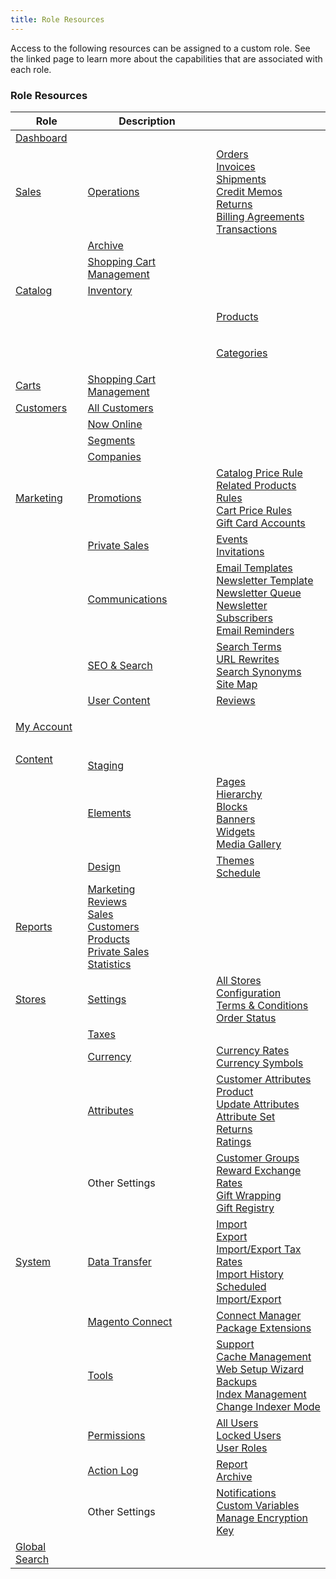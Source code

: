 ```yaml
---
title: Role Resources
---
```


Access to the following resources can be assigned to a custom role. See the linked page to learn more about the capabilities that are associated with each role.

<table>
      <h3 class="TableHeading">Role Resources</h3>
      <thead>
         <tr>
            <th>Role</th>
            <th>Description</th>
            <th> </th>
         </tr>
      </thead>
      <tbody>
         <tr>
            <td>
               <a href="{% link stores/admin-dashboard.md %}">Dashboard</a>
            </td>
            <td> </td>
            <td> </td>
         </tr>
         <tr>
            <td>
               <a href="{% link sales.md %}">Sales</a>
            </td>
            <td>
               <a href="{% link sales/order-management.md %}">Operations</a>
            </td>
            <td>
               <a href="{% link sales/orders.md %}">Orders</a>
               <br><a href="{% link sales/invoices.md %}">Invoices</a>
               <br><a href="{% link sales/shipments.md %}">Shipments</a>
               <br><a href="{% link sales/credit-memos.md %}">Credit Memos</a>
               <!--{% if "Default.EE Only" contains site.edition %}-->
               <br><a href="{% link sales/returns.md %}">Returns</a>
               <!--{% endif %}-->
               <br><a href="{% link sales/billing-agreements.md %}">Billing Agreements</a>
               <br><a href="{% link sales/transactions.md %}">Transactions</a>
            </td>
         </tr>
         <!--{% if "Default.EE-B2B" contains site.edition %}-->
         <tr>
            <td> </td>
            <td>
               <a href="{% link system/action-log-archive.md %}">Archive</a>
            </td>
            <td> </td>
         </tr>
          <!--{% endif %}-->
         <tr>
            <td> </td>
            <td>
               <a href="{% link sales/cart.md %}">Shopping Cart Management</a>
            </td>
            <td> </td>
         </tr>
         <tr>
            <td>
               <a href="{% link catalog/catalog-menu.md %}">Catalog</a>
            </td>
            <td>
               <!--{% if "Default.EE Only" contains site.edition %}-->
               <a href="{% link catalog/inventory.md %}">Inventory</a>
               <!--{% endif %}-->
            </td>
            <td> </td>
         </tr>
         <tr>
            <td> </td>
            <td>
               <p> </p>
            </td>
            <td>
               <a href="{% link catalog/products.md %}">Products</a>
            </td>
         </tr>
         <tr>
            <td> </td>
            <td>
               <p> </p>
            </td>
            <td>
               <a href="{% link catalog/categories.md %}">Categories</a>
            </td>
         </tr>
         <tr>
            <td>
               <a href="{% link sales/cart.md %}">Carts</a>
            </td>
            <td>
               <a href="{% link sales/cart.md %}">Shopping Cart Management</a>
            </td>
            <td> </td>
         </tr>
         <tr>
            <td>
               <a href="{% link customers.md %}">Customers</a>
            </td>
            <td>
               <a href="{% link customers/customers-all.md %}">All Customers</a>
            </td>
            <td> </td>
         </tr>
         <tr>
            <td> </td>
            <td>
               <a href="{% link customers/now-online.md %}">Now Online</a>
            </td>
            <td> </td>
         </tr>
         <!--{% if "Default.EE Only" contains site.edition %}-->
         <tr>
            <td> </td>
            <td>
               <a href="{% link marketing/customer-segments.md %}">Segments</a>
            </td>
            <td> </td>
         </tr>
         <!--{% endif %}-->
         <!--{% if "Default.B2B Only" contains site.edition %}-->
         <tr>
            <td> </td>
            <td>
               <a href="{% link customers/account-companies.md %}">Companies</a>
            </td>
            <td> </td>
         </tr>
         <!--{% endif %}-->
         <tr>
            <td>
               <a href="{% link marketing.md %}">Marketing</a>
            </td>
            <td>
               <a href="{% link marketing/promotions.md %}">Promotions</a>
            </td>
            <td>
               <a href="{% link marketing/price-rules-catalog.md %}">Catalog Price Rule</a>
               <!--{% if "Default.EE Only" contains site.edition %}-->
               <br><a href="{% link marketing/product-related-rules.md %}">Related Products Rules</a>
               <br><a href="{% link marketing/price-rules-cart.md %}">Cart Price Rules</a>
               <br><a href="{% link catalog/product-gift-card-accounts.md %}">Gift Card Accounts</a>
               <!--{% endif %}-->
            </td>
         </tr>
         <!--{% if "Default.EE-B2B" contains site.edition %}-->
         <tr>
            <td> </td>
            <td>
               <a href="{% link marketing/events-private-sales.md %}">Private Sales</a>
            </td>
            <td>
               <a href="{% link marketing/event-components.md %}">Events</a>
               <br><a href="{% link marketing/invitations.md %}">Invitations</a>
            </td>
         </tr>
         <!--{% endif %}-->
         <tr>
            <td> </td>
            <td>
               <a href="{% link marketing/communications.md %}">Communications</a>
            </td>
            <td>
               <a href="{% link marketing/email-templates.md %}">Email Templates</a>
               <br><a href="{% link marketing/newsletter-template.md %}">Newsletter Template</a>
               <br><a href="{% link marketing/newsletter-queue.md %}">Newsletter Queue</a>
               <br><a href="{% link marketing/newsletter-subscribers.md %}">Newsletter Subscribers</a>
               <!--{% if "Default.EE Only" contains site.edition %}-->
               <br><a href="{% link marketing/email-reminder-rules.md %}">Email Reminders</a>
               <!--{% endif %}-->
            </td>
         </tr>
         <tr>
            <td> </td>
            <td>
               <a href="{% link marketing/seo-search.md %}">SEO &amp; Search</a>
            </td>
            <td>
               <a href="{% link marketing/search-terms.md %}">Search Terms</a>
               <br><a href="{% link marketing/url-rewrite.md %}">URL Rewrites</a>
               <!--{% if "Default.EE Only" contains site.edition %}-->
               <br><a href="{% link marketing/search-synonyms.md %}">Search Synonyms</a>
               <!--{% endif %}-->
               <br><a href="{% link marketing/sitemap-xml.md %}">Site Map</a>
            </td>
         </tr>
         <tr>
            <td> </td>
            <td>
               <a href="{% link catalog/settings-advanced-product-reviews.md %}">User Content</a>
            </td>
            <td>
               <a href="{% link catalog/settings-advanced-product-reviews.md %}">Reviews</a>
            </td>
         </tr>
         <tr>
            <td>
               <a href="{% link customers/customer-account.md %}">My Account</a>
            </td>
            <td>
               <p> </p>
            </td>
            <td> </td>
         </tr>
         <tr>
            <td>
               <a href="{% link content.md %}">Content</a>
            </td>
            <td>
               <!--{% if "Default.EE Only" contains site.edition %}-->
               <br><a href="{% link cms/content-staging.md %}">Staging</a>
               <!--{% endif %}-->
            </td>
            <td> </td>
         </tr>
         <tr>
            <td> </td>
            <td>
               <a href="{% link cms/content-elements.md %}">Elements</a>
            </td>
            <td>
               <a href="{% link cms/pages.md %}">Pages</a>
               <!--{% if "Default.EE Only" contains site.edition %}-->
               <br><a href="{% link cms/page-hierarchy.md %}">Hierarchy</a>
               <!--{% endif %}-->
               <br><a href="{% link cms/blocks.md %}">Blocks</a>
               <!--{% if "Default.EE Only" contains site.edition %}-->
               <br><a href="{% link cms/banners.md %}">Banners</a>
               <!--{% endif %}-->
               <br><a href="{% link cms/widgets.md %}">Widgets</a>
               <br><a href="{% link cms/media-storage.md %}">Media Gallery</a>
            </td>
         </tr>
         <tr>
            <td> </td>
            <td>
               <a href="{% link design/design-theme.md %}">Design</a>
            </td>
            <td>
               <a href="{% link design/themes.md %}">Themes</a>
               <br><a href="{% link design/schedule.md %}">Schedule</a>
            </td>
         </tr>
         <tr>
            <td>
               <a href="{% link reports.md %}">Reports</a>
            </td>
            <td>
               <a href="{% link reports/marketing-reports.md %}">Marketing</a>
               <br><a href="{% link reports/review-reports.md %}">Reviews</a>
               <br><a href="{% link reports/sales-reports.md %}">Sales</a>
               <br><a href="{% link reports/customer-reports.md %}">Customers</a>
               <br><a href="{% link reports/product-reports.md %}">Products</a>
               <!--{% if "Default.EE Only" contains site.edition %}-->
               <br><a href="{% link reports/private-sales-reports.md %}">Private Sales</a>
               <!--{% endif %}-->
               <br><a href="{% link reports/statistics.md %}">Statistics</a>
            </td>
            <td> </td>
         </tr>
         <tr>
            <td>
               <a href="{% link stores/stores.md %}">Stores</a>
            </td>
            <td>
               <a href="{% link stores/stores-menu.md %}">Settings</a>
            </td>
            <td>
               <a href="{% link stores/stores-all-stores.md %}">All Stores</a>
               <br><a href="{% link stores/configuration-overview.md %}">Configuration</a>
               <br><a href="{% link stores/terms-and-conditions.md %}">Terms &amp; Conditions</a>
               <br><a href="{% link sales/order-status.md %}">Order Status</a>
            </td>
         </tr>
         <tr>
            <td> </td>
            <td>
               <a href="{% link tax/taxes.md %}">Taxes</a>
            </td>
            <td> </td>
         </tr>
         <tr>
            <td> </td>
            <td>
               <a href="{% link stores/currency.md %}">Currency</a>
            </td>
            <td>
               <a href="{% link stores/currency-configuration.md %}">Currency Rates</a>
               <br><a href="{% link stores/currency-symbols.md %}">Currency Symbols</a>
            </td>
         </tr>
         <tr>
            <td> </td>
            <td>
               <a href="{% link stores/attributes.md %}">Attributes</a>
            </td>
            <td>
               <!--{% if "Default.EE Only" contains site.edition %}-->
               <a href="{% link stores/attributes-customer.md %}">Customer Attributes</a>
               <!--{% endif %}-->
               <br><a href="{% link stores/attributes-product.md %}">Product</a>
               <br><a href="{% link stores/attribute-product-create.md %}">Update Attributes</a>
               <br><a href="{% link stores/attribute-sets.md %}">Attribute Set</a>
               <!--{% if "Default.EE Only" contains site.edition %}-->
               <br><a href="{% link stores/attributes-returns.md %}">Returns</a>
               <!--{% endif %}-->
               <br><a href="{% link stores/attributes-rating.md %}">Ratings</a>
            </td>
         </tr>
         <tr>
            <td> </td>
            <td>Other Settings</td>
            <td>
               <a href="{% link customers/customer-groups.md %}">Customer Groups</a>
               <!--{% if "Default.EE Only" contains site.edition %}-->
               <br><a href="{% link marketing/reward-exchange-rates.md %}">Reward Exchange Rates</a>
               <br><a href="{% link sales/gift-wrap.md %}">Gift Wrapping</a>
               <br><a href="{% link marketing/gift-registries.md %}">Gift Registry</a>
               <!--{% endif %}-->
            </td>
         </tr>
         <tr>
            <td>
               <a href="{% link system/system.md %}">System</a>
            </td>
            <td>
               <a href="{% link system/data-transfer.md %}">Data Transfer</a>
            </td>
            <td>
               <a href="{% link system/data-import.md %}">Import</a>
               <br><a href="{% link system/data-export.md %}">Export</a>
               <br><a href="{% link system/data-transfer-tax-rates.md %}">Import/Export Tax Rates</a>
               <br><a href="{% link system/data-import-history.md %}">Import History</a>
               <!--{% if "Default.EE Only" contains site.edition %}-->
               <br><a href="{% link system/data-scheduled-import-export.md %}">Scheduled Import/Export</a>
               <!--{% endif %}-->
            </td>
         </tr>
         <tr>
            <td> </td>
            <td>
               <a href="{% link magento/magento-marketplace.md %}">Magento Connect</a>
            </td>
            <td>
               <a href="{% link system/web-setup-extension-manager.md %}">Connect Manager</a>
               <br><a href="{% link system/web-setup-extension-manager.md %}">Package Extensions</a>
            </td>
         </tr>
         <tr>
            <td> </td>
            <td>
               <a href="{% link system/tools.md %}">Tools</a>
            </td>
            <td>
               <!--{% if "Default.EE Only" contains site.edition %}-->
               <a href="{% link system/support.md %}">Support</a><br>
               <!--{% endif %}-->
               <a href="{% link system/cache-management.md %}">Cache Management</a>
               <br><a href="{% link system/web-setup-wizard.md %}">Web Setup Wizard</a>
               <br><a href="{% link system/backups.md %}">Backups</a>
               <br><a href="{% link system/index-management.md %}">Index Management</a>
               <br><a href="{% link system/index-management.md %}">Change Indexer Mode</a>
            </td>
         </tr>
         <tr>
            <td> </td>
            <td>
               <a href="{% link system/permissions.md %}">Permissions</a>
            </td>
            <td>
               <a href="{% link system/permissions-users-all.md %}">All Users</a>
               <br><a href="{% link system/permissions-locked-users.md %}">Locked Users</a>
               <br><a href="{% link system/permissions-user-roles.md %}">User Roles</a>
            </td>
         </tr>
         <!--{% if "Default.EE-B2B" contains site.edition %}-->
         <tr>
            <td> </td>
            <td>
               <a href="{% link system/action-log.md %}">Action Log</a>
            </td>
            <td>
               <a href="{% link system/action-log.md %}">Report</a>
               <br><a href="{% link system/action-log-archive.md %}">Archive</a>
            </td>
         </tr>
         <!--{% endif %}-->
         <tr>
            <td> </td>
            <td>Other Settings</td>
            <td>
               <a href="{% link stores/admin-message-inbox.md %}">Notifications</a>
               <br><a href="{% link marketing/variables-custom.md %}">Custom Variables</a>
               <br><a href="{% link system/encryption-key.md %}">Manage Encryption Key</a>
            </td>
         </tr>
         <tr>
            <td>
               <a href="{% link stores/admin-global-search.md %}">Global Search</a>
            </td>
            <td> </td>
            <td> </td>
         </tr>
      </tbody>
   </table>
